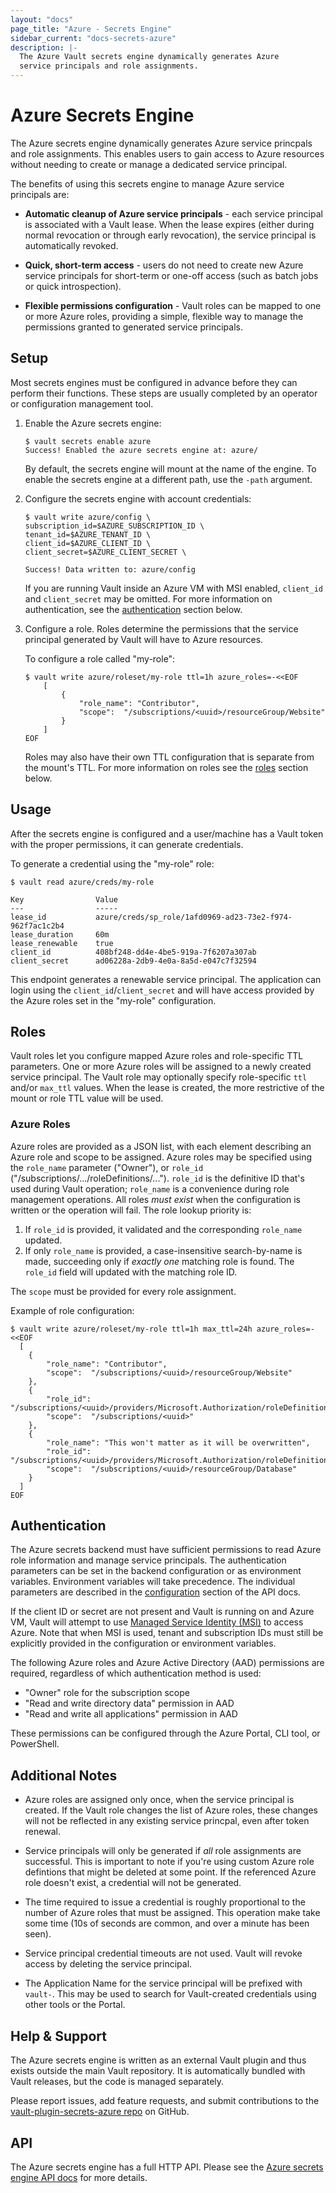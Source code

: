 ```yaml
---
layout: "docs"
page_title: "Azure - Secrets Engine"
sidebar_current: "docs-secrets-azure"
description: |-
  The Azure Vault secrets engine dynamically generates Azure
  service principals and role assignments.
---
```


# Azure Secrets Engine

The Azure secrets engine dynamically generates Azure service
princpals and role assignments. This enables users to gain
access to Azure resources without needing to create or manage a dedicated
service principal.

The benefits of using this secrets engine to manage Azure service principals are:

- **Automatic cleanup of Azure service principals** - each service principal
  is associated with a Vault lease. When the lease expires (either during
  normal revocation or through early revocation), the service principal is
  automatically revoked.

- **Quick, short-term access** - users do not need to create new Azure service
  principals for short-term or one-off access (such as batch jobs or quick
  introspection).

- **Flexible permissions configuration** - Vault roles can be mapped to one or more
  Azure roles, providing a simple, flexible way to manage the permissions granted
  to generated service principals.

## Setup

Most secrets engines must be configured in advance before they can perform their
functions. These steps are usually completed by an operator or configuration
management tool.

1. Enable the Azure secrets engine:

    ```text
    $ vault secrets enable azure
    Success! Enabled the azure secrets engine at: azure/
    ```

    By default, the secrets engine will mount at the name of the engine. To
    enable the secrets engine at a different path, use the `-path` argument.

1. Configure the secrets engine with account credentials:

    ```text
    $ vault write azure/config \
    subscription_id=$AZURE_SUBSCRIPTION_ID \
    tenant_id=$AZURE_TENANT_ID \
    client_id=$AZURE_CLIENT_ID \
    client_secret=$AZURE_CLIENT_SECRET \

    Success! Data written to: azure/config
    ```

    If you are running Vault inside an Azure VM with MSI enabled, `client_id` and
    `client_secret` may be omitted. For more information on authentication, see the [authentication](#authentication) section below.

1. Configure a role. Roles determine the permissions that the service principal
generated by Vault will have to Azure resources.

    To configure a role called "my-role":

    ```text
    $ vault write azure/roleset/my-role ttl=1h azure_roles=-<<EOF
        [
       	    {
       	        "role_name": "Contributor",
       	        "scope":  "/subscriptions/<uuid>/resourceGroup/Website"
       	    }
        ]
    EOF
    ```

    Roles may also have their own TTL configuration that is separate from the mount's
    TTL. For more information on roles see the [roles](#roles) section below.


## Usage

After the secrets engine is configured and a user/machine has a Vault token with
the proper permissions, it can generate credentials.

To generate a credential using the "my-role" role:

```text
$ vault read azure/creds/my-role

Key                Value
---                -----
lease_id           azure/creds/sp_role/1afd0969-ad23-73e2-f974-962f7ac1c2b4
lease_duration     60m
lease_renewable    true
client_id          408bf248-dd4e-4be5-919a-7f6207a307ab
client_secret      ad06228a-2db9-4e0a-8a5d-e047c7f32594
```

This endpoint generates a renewable service principal. The application can login
using the `client_id`/`client_secret` and will have access provided by the Azure roles set in
the "my-role" configuration.


## Roles

Vault roles let you configure mapped Azure roles and role-specific TTL parameters. One or more Azure
roles will be assigned to a newly created service principal. The Vault role may optionally specify role-specific `ttl` and/or `max_ttl` values. When the lease is created, the
more restrictive of the mount or role TTL value will be used.

### Azure Roles
Azure roles are provided as a JSON list, with each element describing an Azure role and scope to be assigned.
Azure roles may be specified using the `role_name` parameter ("Owner"), or `role_id`
("/subscriptions/.../roleDefinitions/...").
`role_id` is the definitive ID that's used during Vault operation; `role_name` is a convenience during
role management operations. All roles *must exist* when the configuration is written or the operation will fail. The role lookup priority is:

1. If `role_id` is provided, it validated and the corresponding `role_name` updated.
1. If only `role_name` is provided, a case-insensitive search-by-name is made, succeeding
only if *exactly one* matching role is found. The `role_id` field will updated with the matching role ID.

The `scope` must be provided for every role assignment.

Example of role configuration:

```text
$ vault write azure/roleset/my-role ttl=1h max_ttl=24h azure_roles=-<<EOF
  [
    {
        "role_name": "Contributor",
    	"scope":  "/subscriptions/<uuid>/resourceGroup/Website"
    },
    {
        "role_id": "/subscriptions/<uuid>/providers/Microsoft.Authorization/roleDefinitions/<uuid>",
    	"scope":  "/subscriptions/<uuid>"
    },
    {
   	    "role_name": "This won't matter as it will be overwritten",
   	    "role_id": "/subscriptions/<uuid>/providers/Microsoft.Authorization/roleDefinitions/<uuid>",
   	    "scope":  "/subscriptions/<uuid>/resourceGroup/Database"
    }
  ]
EOF
```


## Authentication

The Azure secrets backend must have sufficient permissions to read Azure role information and manage
service principals. The authentication parameters can be set in the backend configuration or as environment variables. Environment variables will take precedence.
 The individual parameters are described in the [configuration][config] section of the API docs.

If the client ID or secret are not present and Vault is running on and Azure VM, Vault will attempt to use
[Managed Service Identity (MSI)](https://docs.microsoft.com/en-us/azure/active-directory/managed-service-identity/overview) to access Azure. Note that when MSI is used, tenant and subscription IDs must still be explicitly provided in the configuration or environment variables.

The following Azure roles and Azure Active Directory (AAD) permissions are required, regardless of which authentication method is used:

- "Owner" role for the subscription scope
- "Read and write directory data" permission in AAD
- "Read and write all applications" permission in AAD

These permissions can be configured through the Azure Portal, CLI tool, or PowerShell.

## Additional Notes

- Azure roles are assigned only once, when the service principal is created. If the
  Vault role changes the list of Azure roles, these changes will not be reflected in
  any existing service princpal, even after token renewal.

- Service principals will only be generated if *all* role assignments are successful.
  This is important to note if you're using custom Azure role defintions that might be deleted
  at some point. If the referenced Azure role doesn't exist, a credential will not be generated.

- The time required to issue a credential is roughly proportional to the number of
  Azure roles that must be assigned. This operation make take some time (10s of seconds
  are common, and over a minute has been seen).

- Service principal credential timeouts are not used. Vault will revoke access by
  deleting the service principal.

- The Application Name for the service principal will be prefixed with `vault-`. This may
  be used to search for Vault-created credentials using other tools or the Portal.

## Help &amp; Support

The Azure secrets engine is written as an external Vault plugin and
thus exists outside the main Vault repository. It is automatically bundled with
Vault releases, but the code is managed separately.

Please report issues, add feature requests, and submit contributions to the
[vault-plugin-secrets-azure repo][repo] on GitHub.


## API
The Azure secrets engine has a full HTTP API. Please see the [Azure secrets engine API docs][api]
for more details.

[api]: /api/secret/azure/index.html
[config]: /api/secret/azure/index.html#configure
[repo]: https://github.com/hashicorp/vault-plugin-secrets-azure
